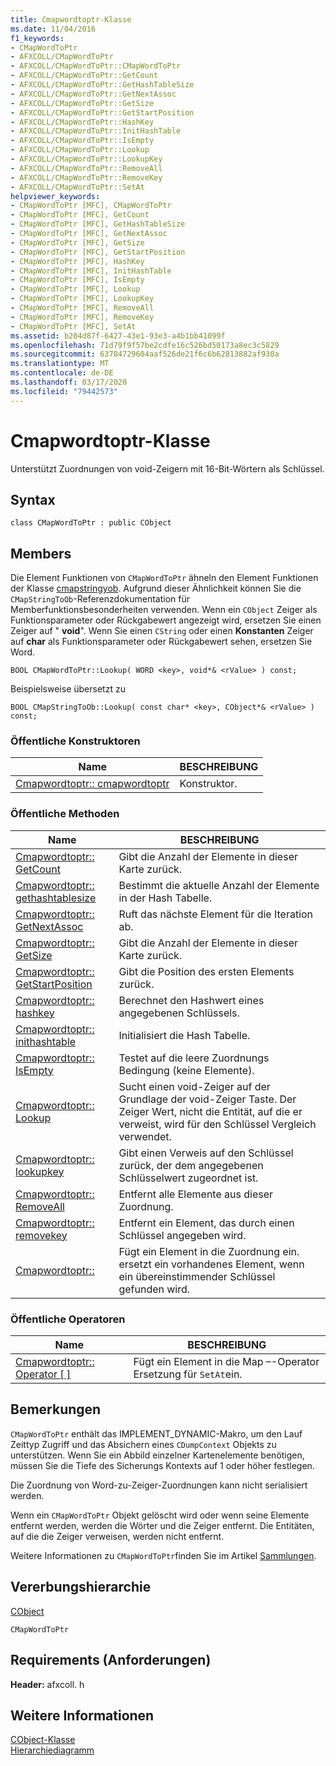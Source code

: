 ```yaml
---
title: Cmapwordtoptr-Klasse
ms.date: 11/04/2016
f1_keywords:
- CMapWordToPtr
- AFXCOLL/CMapWordToPtr
- AFXCOLL/CMapWordToPtr::CMapWordToPtr
- AFXCOLL/CMapWordToPtr::GetCount
- AFXCOLL/CMapWordToPtr::GetHashTableSize
- AFXCOLL/CMapWordToPtr::GetNextAssoc
- AFXCOLL/CMapWordToPtr::GetSize
- AFXCOLL/CMapWordToPtr::GetStartPosition
- AFXCOLL/CMapWordToPtr::HashKey
- AFXCOLL/CMapWordToPtr::InitHashTable
- AFXCOLL/CMapWordToPtr::IsEmpty
- AFXCOLL/CMapWordToPtr::Lookup
- AFXCOLL/CMapWordToPtr::LookupKey
- AFXCOLL/CMapWordToPtr::RemoveAll
- AFXCOLL/CMapWordToPtr::RemoveKey
- AFXCOLL/CMapWordToPtr::SetAt
helpviewer_keywords:
- CMapWordToPtr [MFC], CMapWordToPtr
- CMapWordToPtr [MFC], GetCount
- CMapWordToPtr [MFC], GetHashTableSize
- CMapWordToPtr [MFC], GetNextAssoc
- CMapWordToPtr [MFC], GetSize
- CMapWordToPtr [MFC], GetStartPosition
- CMapWordToPtr [MFC], HashKey
- CMapWordToPtr [MFC], InitHashTable
- CMapWordToPtr [MFC], IsEmpty
- CMapWordToPtr [MFC], Lookup
- CMapWordToPtr [MFC], LookupKey
- CMapWordToPtr [MFC], RemoveAll
- CMapWordToPtr [MFC], RemoveKey
- CMapWordToPtr [MFC], SetAt
ms.assetid: b204d87f-6427-43e1-93e3-a4b1bb41099f
ms.openlocfilehash: 71d79f9f57be2cdfe16c526bd50173a8ec3c5829
ms.sourcegitcommit: 63784729604aaf526de21f6c6b62813882af930a
ms.translationtype: MT
ms.contentlocale: de-DE
ms.lasthandoff: 03/17/2020
ms.locfileid: "79442573"
---
```

# <a name="cmapwordtoptr-class"></a>Cmapwordtoptr-Klasse

Unterstützt Zuordnungen von void-Zeigern mit 16-Bit-Wörtern als Schlüssel.

## <a name="syntax"></a>Syntax

```
class CMapWordToPtr : public CObject
```

## <a name="members"></a>Members

Die Element Funktionen von `CMapWordToPtr` ähneln den Element Funktionen der Klasse [cmapstringyob](../../mfc/reference/cmapstringtoob-class.md). Aufgrund dieser Ähnlichkeit können Sie die `CMapStringToOb`-Referenzdokumentation für Memberfunktionsbesonderheiten verwenden. Wenn ein `CObject` Zeiger als Funktionsparameter oder Rückgabewert angezeigt wird, ersetzen Sie einen Zeiger auf " **void**". Wenn Sie einen `CString` oder einen **Konstanten** Zeiger auf **char** als Funktionsparameter oder Rückgabewert sehen, ersetzen Sie Word.

`BOOL CMapWordToPtr::Lookup( WORD <key>, void*& <rValue> ) const;`

Beispielsweise übersetzt zu

`BOOL CMapStringToOb::Lookup( const char* <key>, CObject*& <rValue> ) const;`

### <a name="public-constructors"></a>Öffentliche Konstruktoren

|Name|BESCHREIBUNG|
|----------|-----------------|
|[Cmapwordtoptr:: cmapwordtoptr](../../mfc/reference/cmapstringtoob-class.md#cmapstringtoob)|Konstruktor.|

### <a name="public-methods"></a>Öffentliche Methoden

|Name|BESCHREIBUNG|
|----------|-----------------|
|[Cmapwordtoptr:: GetCount](../../mfc/reference/cmapstringtoob-class.md#getcount)|Gibt die Anzahl der Elemente in dieser Karte zurück.|
|[Cmapwordtoptr:: gethashtablesize](../../mfc/reference/cmapstringtoob-class.md#gethashtablesize)|Bestimmt die aktuelle Anzahl der Elemente in der Hash Tabelle.|
|[Cmapwordtoptr:: GetNextAssoc](../../mfc/reference/cmapstringtoob-class.md#getnextassoc)|Ruft das nächste Element für die Iteration ab.|
|[Cmapwordtoptr:: GetSize](../../mfc/reference/cmapstringtoob-class.md#getsize)|Gibt die Anzahl der Elemente in dieser Karte zurück.|
|[Cmapwordtoptr:: GetStartPosition](../../mfc/reference/cmapstringtoob-class.md#getstartposition)|Gibt die Position des ersten Elements zurück.|
|[Cmapwordtoptr:: hashkey](../../mfc/reference/cmapstringtoob-class.md#hashkey)|Berechnet den Hashwert eines angegebenen Schlüssels.|
|[Cmapwordtoptr:: inithashtable](../../mfc/reference/cmapstringtoob-class.md#inithashtable)|Initialisiert die Hash Tabelle.|
|[Cmapwordtoptr:: IsEmpty](../../mfc/reference/cmapstringtoob-class.md#isempty)|Testet auf die leere Zuordnungs Bedingung (keine Elemente).|
|[Cmapwordtoptr:: Lookup](../../mfc/reference/cmapstringtoob-class.md#lookup)|Sucht einen void-Zeiger auf der Grundlage der void-Zeiger Taste. Der Zeiger Wert, nicht die Entität, auf die er verweist, wird für den Schlüssel Vergleich verwendet.|
|[Cmapwordtoptr:: lookupkey](../../mfc/reference/cmapstringtoob-class.md#lookupkey)|Gibt einen Verweis auf den Schlüssel zurück, der dem angegebenen Schlüsselwert zugeordnet ist.|
|[Cmapwordtoptr:: RemoveAll](../../mfc/reference/cmapstringtoob-class.md#removeall)|Entfernt alle Elemente aus dieser Zuordnung.|
|[Cmapwordtoptr:: removekey](../../mfc/reference/cmapstringtoob-class.md#removekey)|Entfernt ein Element, das durch einen Schlüssel angegeben wird.|
|[Cmapwordtoptr::](../../mfc/reference/cmapstringtoob-class.md#setat)|Fügt ein Element in die Zuordnung ein. ersetzt ein vorhandenes Element, wenn ein übereinstimmender Schlüssel gefunden wird.|

### <a name="public-operators"></a>Öffentliche Operatoren

|Name|BESCHREIBUNG|
|----------|-----------------|
|[Cmapwordtoptr:: Operator \[ \]](../../mfc/reference/cmapstringtoob-class.md#operator_at)|Fügt ein Element in die Map –-Operator Ersetzung für `SetAt`ein.|

## <a name="remarks"></a>Bemerkungen

`CMapWordToPtr` enthält das IMPLEMENT_DYNAMIC-Makro, um den Lauf Zeittyp Zugriff und das Absichern eines `CDumpContext` Objekts zu unterstützen. Wenn Sie ein Abbild einzelner Kartenelemente benötigen, müssen Sie die Tiefe des Sicherungs Kontexts auf 1 oder höher festlegen.

Die Zuordnung von Word-zu-Zeiger-Zuordnungen kann nicht serialisiert werden.

Wenn ein `CMapWordToPtr` Objekt gelöscht wird oder wenn seine Elemente entfernt werden, werden die Wörter und die Zeiger entfernt. Die Entitäten, auf die die Zeiger verweisen, werden nicht entfernt.

Weitere Informationen zu `CMapWordToPtr`finden Sie im Artikel [Sammlungen](../../mfc/collections.md).

## <a name="inheritance-hierarchy"></a>Vererbungshierarchie

[CObject](../../mfc/reference/cobject-class.md)

`CMapWordToPtr`

## <a name="requirements"></a>Requirements (Anforderungen)

**Header:** afxcoll. h

## <a name="see-also"></a>Weitere Informationen

[CObject-Klasse](../../mfc/reference/cobject-class.md)<br/>
[Hierarchiediagramm](../../mfc/hierarchy-chart.md)
